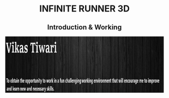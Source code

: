 # <div align= "center"> INFINITE RUNNER 3D</div>

## <div align="center"> Introduction & Working </div>

<img height="180" src="https://github.com/VikasTiwari12/Resume/blob/main/16516.jpg">
